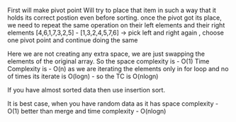 First will make pivot point 
Will try to place that item in such a way that it holds its correct postion even before sorting.
once the pivot got its place, we need to repeat the same operation on their left elements and their right elements [4,6,1,7,3,2,5] - [1,3,2,4,5,7,6] -> pick left and right again , choose one pivot point and continue doing the same 

Here we are not creating any extra space, we are just swapping the elements of the original array.
So the space complexity is - O(1)
Time Complexity is - O(n) as we are iterating the elements only in for loop and no of times its iterate is O(logn) - so the TC is O(nlogn)

If you have almost sorted data then use insertion sort.

It is best case, when you have random data as it has space complexity - O(1) better than merge and time complexity - O(nlogn)